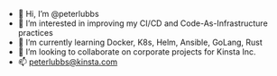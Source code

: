 - 👋 Hi, I’m @peterlubbs
- 👀 I’m interested in improving my CI/CD and Code-As-Infrastructure practices
- 🌱 I’m currently learning Docker, K8s, Helm, Ansible, GoLang, Rust
- 💞️ I’m looking to collaborate on corporate projects for Kinsta Inc.
- 📫 peterlubbs@kinsta.com

<!---
peterlubbs/peterlubbs is a ✨ special ✨ repository because its `README.md` (this file) appears on your GitHub profile.
You can click the Preview link to take a look at your changes.
--->
